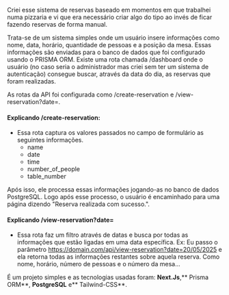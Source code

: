 Criei esse sistema de reservas baseado em momentos em que trabalhei numa pizzaria e vi que era necessário criar algo do tipo ao invés de ficar fazendo reservas de forma manual.

Trata-se de um sistema simples onde um usuário insere informações como nome, data, horário, quantidade de pessoas e a posição da mesa. Essas informações são enviadas para o banco de dados que foi configurado usando o PRISMA ORM. Existe uma rota chamada /dashboard onde o usuário (no caso seria o administrador mas criei sem ter um sistema de autenticação) consegue buscar, através da data do dia, as reservas que foram realizadas.

As rotas da API foi configurada como /create-reservation e /view-reservation?date=.

#### Explicando /create-reservation:
- Essa rota captura os valores passados no campo de formulário as seguintes informações.
  - name
  - date
  - time
  - number_of_people
  - table_number

Após isso, ele processa essas informações jogando-as no banco de dados PostgreSQL. Logo após esse processo, o usuário é encaminhado para uma página
    dizendo "Reserva realizada com sucesso.".

#### Explicando /view-reservation?date=
- Essa rota faz um filtro através de datas e busca por todas as informações que estão ligadas em uma data específica.
  Ex: Eu passo o parâmetro https://domain.com/api/view-reservation?date=20/05/2025 e ela retorna todas as informações restantes sobre aquela reserva.
  Como nome, horário, número de pessoas e o número da mesa...

É um projeto simples e as tecnologias usadas foram: **Next.Js**,** Prisma ORM**, **PostgreSQL** e** Tailwind-CSS**.
